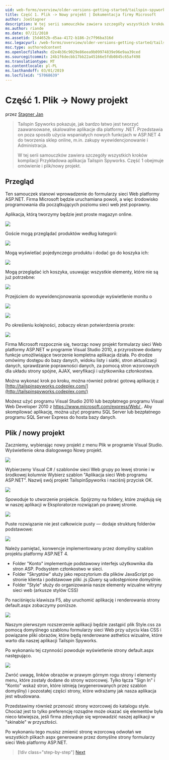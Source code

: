 ```yaml
---
uid: web-forms/overview/older-versions-getting-started/tailspin-spyworks/tailspin-spyworks-part-1
title: Część 1. Plik -> Nowy projekt | Dokumentacja firmy Microsoft
author: JoeStagner
description: W tej serii samouczków zawiera szczegóły wszystkich kroków kompilacji Przykładowa aplikacja Tailspin Spyworks. Część 1 obejmuje omówienie i plik/nowy projekt.
ms.author: riande
ms.date: 07/21/2010
ms.assetid: 15d4652b-d5aa-4172-b186-2c7f96ba316d
msc.legacyurl: /web-forms/overview/older-versions-getting-started/tailspin-spyworks/tailspin-spyworks-part-1
msc.type: authoredcontent
ms.openlocfilehash: d2e4b36c9029e86eea9b09974839e96e9aa39ced
ms.sourcegitcommit: 24b1f6decbb17bb22a45166e5fdb0845c65af498
ms.translationtype: MT
ms.contentlocale: pl-PL
ms.lasthandoff: 03/01/2019
ms.locfileid: "57068639"
---
```

<a name="part-1-file--new-project"></a>Część 1. Plik -> Nowy projekt
====================
przez [Stagner Jan](https://github.com/JoeStagner)

> Tailspin Spyworks pokazuje, jak bardzo łatwo jest tworzyć zaawansowane, skalowalne aplikacje dla platformy .NET. Przedstawia on poza sposób użycia wspaniałych nowych funkcjach w ASP.NET 4 do tworzenia sklep online, m.in. zakupy wyewidencjonowanie i Administracja.
> 
> W tej serii samouczków zawiera szczegóły wszystkich kroków kompilacji Przykładowa aplikacja Tailspin Spyworks. Część 1 obejmuje omówienie i plik/nowy projekt.


## <a id="_Toc260221666"></a>  Przegląd

Ten samouczek stanowi wprowadzenie do formularzy sieci Web platformy ASP.NET. Firma Microsoft będzie uruchamiana powoli, a więc środowisko programowania dla początkujących poziomu sieci web jest poprawny.

Aplikacja, którą tworzymy będzie jest proste magazyn online.

![](tailspin-spyworks-part-1/_static/image1.jpg)


Goście mogą przeglądać produktów według kategorii:

![](tailspin-spyworks-part-1/_static/image2.jpg)

Mogą wyświetlać pojedynczego produktu i dodać go do koszyka ich:

![](tailspin-spyworks-part-1/_static/image3.jpg)

Mogą przeglądać ich koszyka, usuwając wszystkie elementy, które nie są już potrzebne:

![](tailspin-spyworks-part-1/_static/image4.jpg)

Przejściem do wyewidencjonowania spowoduje wyświetlenie monitu o

![](tailspin-spyworks-part-1/_static/image5.jpg)

![](tailspin-spyworks-part-1/_static/image6.jpg)

Po określeniu kolejności, zobaczy ekran potwierdzenia proste:

![](tailspin-spyworks-part-1/_static/image7.jpg)


Firma Microsoft rozpocznie się, tworząc nowy projekt formularzy sieci Web platformy ASP.NET w programie Visual Studio 2010, a przyrostowe dodamy funkcje umożliwiające tworzenie kompletna aplikacja działa. Po drodze omówimy dostępu do bazy danych, widoku listy i siatki, stron aktualizacji danych, sprawdzanie poprawności danych, za pomocą stron wzorcowych dla układu strony spójne, AJAX, weryfikacji i użytkownika członkostwa.

Można wykonać krok po kroku, można również pobrać gotową aplikację z [http://tailspinspyworks.codeplex.com/](http://tailspinspyworks.codeplex.com/)

Możesz użyć programu Visual Studio 2010 lub bezpłatnego programu Visual Web Developer 2010 z [ https://www.microsoft.com/express/Web/ ](https://www.microsoft.com/express/Web/). Aby skompilować aplikację, można użyć programu SQL Server lub bezpłatnego programu SQL Server Express do hosta bazy danych.

## <a id="_Toc260221667"></a>  Plik / nowy projekt

Zaczniemy, wybierając nowy projekt z menu Plik w programie Visual Studio. Wyświetlenie okna dialogowego Nowy projekt.

![](tailspin-spyworks-part-1/_static/image8.jpg)

Wybierzemy Visual C# / szablonów sieci Web grupy po lewej stronie i w środkowej kolumnie Wybierz szablon "Aplikacja sieci Web programu ASP.NET". Nazwij swój projekt TailspinSpyworks i naciśnij przycisk OK.

![](tailspin-spyworks-part-1/_static/image9.jpg)

Spowoduje to utworzenie projekcie. Spójrzmy na foldery, które znajdują się w naszej aplikacji w Eksploratorze rozwiązań po prawej stronie.

![](tailspin-spyworks-part-1/_static/image10.jpg)

Puste rozwiązanie nie jest całkowicie pusty — dodaje strukturę folderów podstawowe:

![](tailspin-spyworks-part-1/_static/image1.png)

Należy pamiętać, konwencje implementowany przez domyślny szablon projektu platformy ASP.NET 4.

- Folder "Konto" implementuje podstawowy interfejs użytkownika dla stron ASP. Podsystem członkostwo w sieci.
- Folder "Skryptów" służy jako repozytorium dla plików JavaScript po stronie klienta i podstawowe pliki .js jQuery są udostępnione domyślnie.
- Folder "Style" służy do organizowania nasze elementy wizualne witryny sieci web (arkusze stylów CSS)

Po naciśnięciu klawisza F5, aby uruchomić aplikację i renderowania strony default.aspx zobaczymy poniższe.

![](tailspin-spyworks-part-1/_static/image11.jpg)

Naszym pierwszym rozszerzenie aplikacji będzie zastąpić plik Style.css za pomocą domyślnego szablonu formularzy sieci Web przy użyciu klas CSS i powiązane pliki obrazów, które będą renderowane asthetics wizualne, które warto dla naszej aplikacji Tailspin Spyworks.

Po wykonaniu tej czynności powoduje wyświetlenie strony default.aspx następująco.

![](tailspin-spyworks-part-1/_static/image12.jpg)

Zwróć uwagę, linków obrazów w prawym górnym rogu strony i elementy menu, które zostały dodane do strony wzorcowej. Tylko łącza "Sign In" i "Konto" wskaż stron, które istnieją (wygenerowanych przez szablon domyślny) i pozostałej części strony, które wdrażamy jak nasza aplikacja jest wbudowana.

Przedstawimy również przenosić strony wzorcowej do katalogu style. Chociaż jest to tylko preferencję rozsądne może okazać się elementów była nieco łatwiejsza, jeśli firma zdecyduje się wprowadzić naszej aplikacji w "skinable" w przyszłości.

Po wykonaniu tego musisz zmienić stronę wzorcową odwołań we wszystkich plikach aspx generowane przez domyślne strony formularzy sieci Web platformy ASP.NET.

> [!div class="step-by-step"]
> [Next](tailspin-spyworks-part-2.md)
